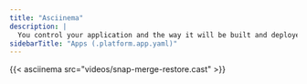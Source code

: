 ```yaml
---
title: "Asciinema"
description: |
  You control your application and the way it will be built and deployed on Platform.sh via a single configuration file, `.platform.app.yaml`, located at the root of your application folder inside your Git repository.
sidebarTitle: "Apps (.platform.app.yaml)"
---
```


{{< asciinema src="videos/snap-merge-restore.cast" >}}
